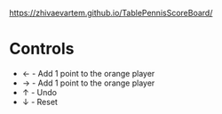 https://zhivaevartem.github.io/TablePennisScoreBoard/

# Controls
* ← - Add 1 point to the orange player
* → - Add 1 point to the orange player
* ↑ - Undo
* ↓ - Reset
